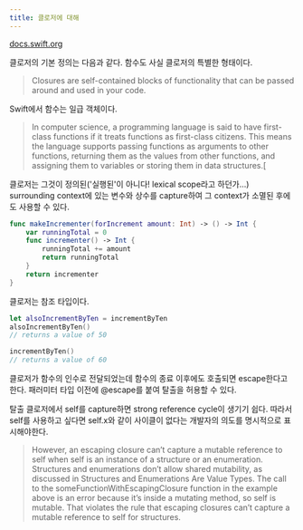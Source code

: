 ```yaml
---
title: 클로저에 대해
---
```


[docs.swift.org](https://docs.swift.org/swift-book/LanguageGuide/Closures.html)

클로저의 기본 정의는 다음과 같다. 함수도 사실 클로저의 특별한 형태이다. 

> Closures are self-contained blocks of functionality that can be passed around and used in your code.

Swift에서 함수는 일급 객체이다. 

> In computer science, a programming language is said to have first-class functions if it treats functions as first-class citizens. This means the language supports passing functions as arguments to other functions, returning them as the values from other functions, and assigning them to variables or storing them in data structures.[

클로저는 그것이 정의된('실행된'이 아니다! lexical scope라고 하던가...) surrounding context에 있는 변수와 상수를 capture하여 그 context가 소멸된 후에도 사용할 수 있다. 

```swift
func makeIncrementer(forIncrement amount: Int) -> () -> Int {
    var runningTotal = 0
    func incrementer() -> Int {
        runningTotal += amount
        return runningTotal
    }
    return incrementer
}
```

클로저는 참조 타입이다. 

```swift
let alsoIncrementByTen = incrementByTen
alsoIncrementByTen()
// returns a value of 50

incrementByTen()
// returns a value of 60
```

클로저가 함수의 인수로 전달되었는데 함수의 종료 이후에도 호출되면 escape한다고 한다. 패러미터 타입 이전에 @escape를 붙여 탈출을 허용할 수 있다. 

탈출 클로저에서 self를 capture하면 strong reference cycle이 생기기 쉽다. 따라서 self를 사용하고 싶다면 self.x와 같이 사이클이 없다는 개발자의 의도를 명시적으로 표시해야한다. 

> However, an escaping closure can’t capture a mutable reference to self when self is an instance of a structure or an enumeration. Structures and enumerations don’t allow shared mutability, as discussed in Structures and Enumerations Are Value Types. The call to the someFunctionWithEscapingClosure function in the example above is an error because it’s inside a mutating method, so self is mutable. That violates the rule that escaping closures can’t capture a mutable reference to self for structures.
